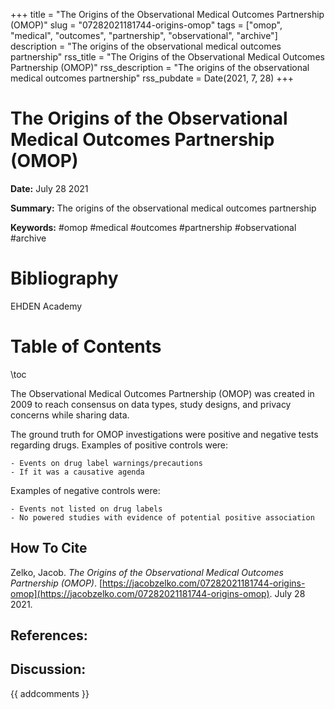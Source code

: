 +++
title = "The Origins of the Observational Medical Outcomes Partnership (OMOP)"
slug = "07282021181744-origins-omop"
tags = ["omop", "medical", "outcomes", "partnership", "observational", "archive"]
description = "The origins of the observational medical outcomes partnership"
rss_title = "The Origins of the Observational Medical Outcomes Partnership (OMOP)"
rss_description = "The origins of the observational medical outcomes partnership"
rss_pubdate = Date(2021, 7, 28)
+++



The Origins of the Observational Medical Outcomes Partnership (OMOP)
=========

**Date:** July 28 2021

**Summary:** The origins of the observational medical outcomes partnership

**Keywords:** #omop #medical #outcomes #partnership #observational #archive

Bibliography
==========

EHDEN Academy

Table of Contents
=========

\toc

The Observational Medical Outcomes Partnership (OMOP) was created in 2009 to reach consensus on data types, study designs, and privacy concerns while sharing data.

The ground truth for OMOP investigations were positive and negative tests regarding drugs. Examples of positive controls were:

```
- Events on drug label warnings/precautions
- If it was a causative agenda
```

Examples of negative controls were:

```
- Events not listed on drug labels
- No powered studies with evidence of potential positive association
```
## How To Cite

 Zelko, Jacob. _The Origins of the Observational Medical Outcomes Partnership (OMOP)_. [https://jacobzelko.com/07282021181744-origins-omop](https://jacobzelko.com/07282021181744-origins-omop). July 28 2021.
## References:
## Discussion: 

{{ addcomments }}
